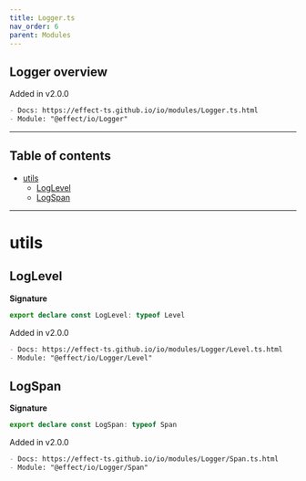 ```yaml
---
title: Logger.ts
nav_order: 6
parent: Modules
---
```


## Logger overview

Added in v2.0.0

```md
- Docs: https://effect-ts.github.io/io/modules/Logger.ts.html
- Module: "@effect/io/Logger"
```

---

<h2 class="text-delta">Table of contents</h2>

- [utils](#utils)
  - [LogLevel](#loglevel)
  - [LogSpan](#logspan)

---

# utils

## LogLevel

**Signature**

```ts
export declare const LogLevel: typeof Level
```

Added in v2.0.0

```md
- Docs: https://effect-ts.github.io/io/modules/Logger/Level.ts.html
- Module: "@effect/io/Logger/Level"
```

## LogSpan

**Signature**

```ts
export declare const LogSpan: typeof Span
```

Added in v2.0.0

```md
- Docs: https://effect-ts.github.io/io/modules/Logger/Span.ts.html
- Module: "@effect/io/Logger/Span"
```
